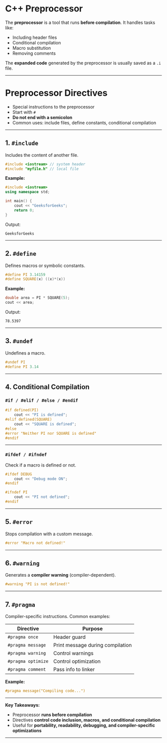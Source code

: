 # **C++ Preprocessor**
The **preprocessor** is a tool that runs **before compilation**. It handles tasks like:  

- Including header files  
- Conditional compilation  
- Macro substitution  
- Removing comments  

The **expanded code** generated by the preprocessor is usually saved as a `.i` file.

---

# **Preprocessor Directives**
- Special instructions to the preprocessor  
- Start with `#`  
- **Do not end with a semicolon**  
- Common uses: include files, define constants, conditional compilation

---

## **1. `#include`**
Includes the content of another file.

```cpp
#include <iostream> // system header
#include "myfile.h" // local file
```

**Example:**
```cpp
#include <iostream>
using namespace std;

int main() {
    cout << "GeeksforGeeks";
    return 0;
}
```
Output:  
```
GeeksforGeeks
```

---

## **2. `#define`**
Defines macros or symbolic constants.

```cpp
#define PI 3.14159
#define SQUARE(x) ((x)*(x))
```

**Example:**
```cpp
double area = PI * SQUARE(5);
cout << area;
```
Output:  
```
78.5397
```

---

## **3. `#undef`**
Undefines a macro.

```cpp
#undef PI
#define PI 3.14
```

---

## **4. Conditional Compilation**
### `#if / #elif / #else / #endif`
```cpp
#if defined(PI)
    cout << "PI is defined";
#elif defined(SQUARE)
    cout << "SQUARE is defined";
#else
#error "Neither PI nor SQUARE is defined"
#endif
```

---

### `#ifdef / #ifndef`
Check if a macro is defined or not.

```cpp
#ifdef DEBUG
    cout << "Debug mode ON";
#endif

#ifndef PI
    cout << "PI not defined";
#endif
```

---

## **5. `#error`**
Stops compilation with a custom message.

```cpp
#error "Macro not defined!"
```

---

## **6. `#warning`**
Generates a **compiler warning** (compiler-dependent).

```cpp
#warning "PI is not defined!"
```

---

## **7. `#pragma`**
Compiler-specific instructions. Common examples:

| Directive            | Purpose |
|---------------------|---------|
| `#pragma once`       | Header guard |
| `#pragma message`    | Print message during compilation |
| `#pragma warning`    | Control warnings |
| `#pragma optimize`   | Control optimization |
| `#pragma comment`    | Pass info to linker |

**Example:**
```cpp
#pragma message("Compiling code...")
```

---

**Key Takeaways:**

- Preprocessor **runs before compilation**
- Directives **control code inclusion, macros, and conditional compilation**
- Useful for **portability, readability, debugging, and compiler-specific optimizations**

---